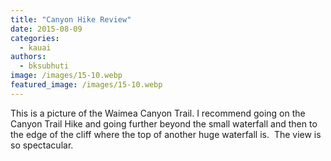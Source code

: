 ```yaml
---
title: "Canyon Hike Review"
date: 2015-08-09
categories: 
  - kauai
authors: 
  - bksubhuti
image: /images/15-10.webp
featured_image: /images/15-10.webp
---
```


This is a picture of the Waimea Canyon Trail. I recommend going on the Canyon Trail Hike and going further beyond the small waterfall and then to the edge of the cliff where the top of another huge waterfall is.  The view is so spectacular.